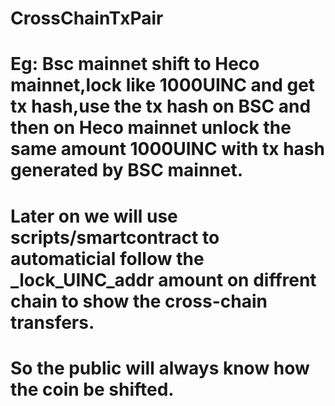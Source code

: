 # CrossChainTxPair
# Eg: Bsc mainnet shift to Heco mainnet,lock like 1000UINC and get tx hash,use the tx hash on BSC and then on Heco mainnet unlock the same amount 1000UINC with tx hash generated by BSC mainnet.
# Later on we will use scripts/smartcontract to automaticial follow the _lock_UINC_addr amount on diffrent chain to show the cross-chain transfers.
# So the public will always know how the coin be shifted.
